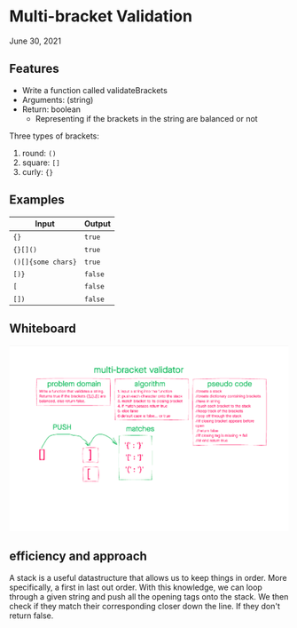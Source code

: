 # Multi-bracket Validation

June 30, 2021

## Features

- Write a function called validateBrackets
- Arguments: (string)
- Return: boolean
  - Representing if the brackets in the string are balanced or not

Three types of brackets:

1. round: `()`
1. square: `[]`
1. curly: `{}`

## Examples

| Input | Output
| --- | ---
| `{}` | `true`
|`{}[]()` | `true`
| `()[]{some chars}`| `true`|
| `[)}` | `false` |
| `[`| `false`|
| `[])`| `false` |

## Whiteboard

![UML](UML.png)

## efficiency and approach

A stack is a useful datastructure that allows us to keep things in order. More specifically, a first in last out order. With this knowledge, we can loop through a given string and push all the opening tags onto the stack. We then check if they match their corresponding closer down the line. If they don't return false.
